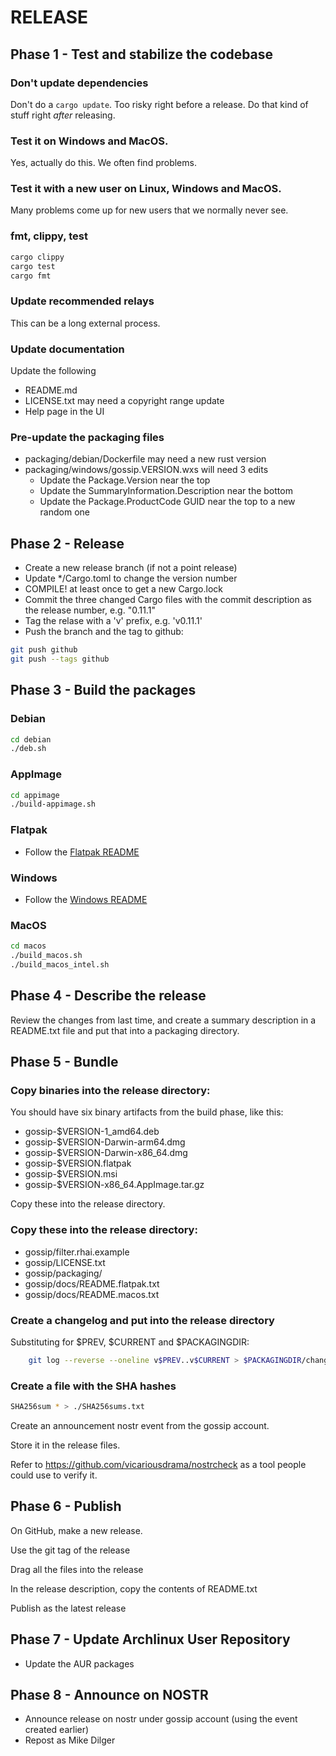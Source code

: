 # RELEASE

## Phase 1 - Test and stabilize the codebase

### Don't update dependencies

Don't do a `cargo update`. Too risky right before a release.
Do that kind of stuff right *after* releasing.

### Test it on Windows and MacOS.

Yes, actually do this. We often find problems.

### Test it with a new user on Linux, Windows and MacOS.

Many problems come up for new users that we normally never see.

### fmt, clippy, test

```bash
cargo clippy
cargo test
cargo fmt
```

### Update recommended relays

This can be a long external process.

### Update documentation

Update the following

- README.md
- LICENSE.txt may need a copyright range update
- Help page in the UI

### Pre-update the packaging files

- packaging/debian/Dockerfile may need a new rust version
- packaging/windows/gossip.VERSION.wxs will need 3 edits
    - Update the Package.Version near the top
    - Update the SummaryInformation.Description near the bottom
    - Update the Package.ProductCode GUID near the top to a new random one

## Phase 2 - Release

- Create a new release branch (if not a point release)
- Update */Cargo.toml to change the version number
- COMPILE! at least once to get a new Cargo.lock
- Commit the three changed Cargo files with the commit description as the release number, e.g. "0.11.1"
- Tag the relase with a 'v' prefix, e.g. 'v0.11.1'
- Push the branch and the tag to github:

```bash
git push github
git push --tags github
```

## Phase 3 - Build the packages

### Debian

```bash
cd debian
./deb.sh
```

### AppImage

```bash
cd appimage
./build-appimage.sh
```

### Flatpak

- Follow the [Flatpak README](flatpak/README.md)

### Windows

- Follow the [Windows README](windows/README.md)

### MacOS

```bash
cd macos
./build_macos.sh
./build_macos_intel.sh
```

## Phase 4 - Describe the release

Review the changes from last time, and create a summary description in a README.txt file
and put that into a packaging directory.

## Phase 5 - Bundle

### Copy binaries into the release directory:

You should have six binary artifacts from the build phase, like this:

- gossip-$VERSION-1_amd64.deb
- gossip-$VERSION-Darwin-arm64.dmg
- gossip-$VERSION-Darwin-x86_64.dmg
- gossip-$VERSION.flatpak
- gossip-$VERSION.msi
- gossip-$VERSION-x86_64.AppImage.tar.gz

Copy these into the release directory.

### Copy these into the release directory:

- gossip/filter.rhai.example
- gossip/LICENSE.txt
- gossip/packaging/
- gossip/docs/README.flatpak.txt
- gossip/docs/README.macos.txt

### Create a changelog and put into the release directory

Substituting for $PREV, $CURRENT and $PACKAGINGDIR:

```bash
    git log --reverse --oneline v$PREV..v$CURRENT > $PACKAGINGDIR/changelog-$CURRENT.txt
```

### Create a file with the SHA hashes

```bash
SHA256sum * > ./SHA256sums.txt
```

Create an announcement nostr event from the gossip account.

Store it in the release files.

Refer to https://github.com/vicariousdrama/nostrcheck as a tool people could use
to verify it.

## Phase 6 - Publish

On GitHub, make a new release.

Use the git tag of the release

Drag all the files into the release

In the release description, copy the contents of README.txt

Publish as the latest release

## Phase 7 - Update Archlinux User Repository

- Update the AUR packages

## Phase 8 - Announce on NOSTR

- Announce release on nostr under gossip account (using the event created earlier)
- Repost as Mike Dilger
